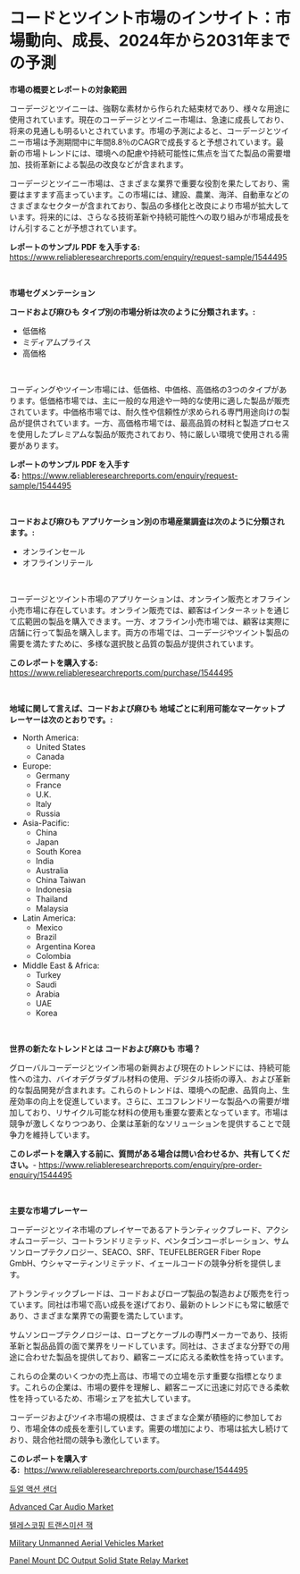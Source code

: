 <p><h1>コードとツイント市場のインサイト：市場動向、成長、2024年から2031年までの予測</h1></p><p><strong>市場の概要とレポートの対象範囲</strong></p>
<p><p>コーデージとツイニーは、強靭な素材から作られた結束材であり、様々な用途に使用されています。現在のコーデージとツイニー市場は、急速に成長しており、将来の見通しも明るいとされています。市場の予測によると、コーデージとツイニー市場は予測期間中に年間8.8％のCAGRで成長すると予想されています。最新の市場トレンドには、環境への配慮や持続可能性に焦点を当てた製品の需要増加、技術革新による製品の改良などが含まれます。</p><p>コーデージとツイニー市場は、さまざまな業界で重要な役割を果たしており、需要はますます高まっています。この市場には、建設、農業、海洋、自動車などのさまざまなセクターが含まれており、製品の多様化と改良により市場が拡大しています。将来的には、さらなる技術革新や持続可能性への取り組みが市場成長をけん引することが予想されています。</p></p>
<p><strong>レポートのサンプル PDF を入手する:</strong> <a href="https://www.reliableresearchreports.com/enquiry/request-sample/1544495">https://www.reliableresearchreports.com/enquiry/request-sample/1544495</a></p>
<p>&nbsp;</p>
<p><strong>市場セグメンテーション</strong></p>
<p><strong>コードおよび麻ひも タイプ別の市場分析は次のように分類されます。:</strong></p>
<p><ul><li>低価格</li><li>ミディアムプライス</li><li>高価格</li></ul></p>
<p>&nbsp;</p>
<p><p>コーディングやツイーン市場には、低価格、中価格、高価格の3つのタイプがあります。低価格市場では、主に一般的な用途や一時的な使用に適した製品が販売されています。中価格市場では、耐久性や信頼性が求められる専門用途向けの製品が提供されています。一方、高価格市場では、最高品質の材料と製造プロセスを使用したプレミアムな製品が販売されており、特に厳しい環境で使用される需要があります。</p></p>
<p><strong>レポートのサンプル PDF を入手する:</strong>&nbsp;<a href="https://www.reliableresearchreports.com/enquiry/request-sample/1544495">https://www.reliableresearchreports.com/enquiry/request-sample/1544495</a></p>
<p>&nbsp;</p>
<p><strong> コードおよび麻ひも アプリケーション別の市場産業調査は次のように分類されます。:</strong></p>
<p><ul><li>オンラインセール</li><li>オフラインリテール</li></ul></p>
<p>&nbsp;</p>
<p><p>コーデージとツイント市場のアプリケーションは、オンライン販売とオフライン小売市場に存在しています。オンライン販売では、顧客はインターネットを通じて広範囲の製品を購入できます。一方、オフライン小売市場では、顧客は実際に店舗に行って製品を購入します。両方の市場では、コーデージやツイント製品の需要を満たすために、多様な選択肢と品質の製品が提供されています。</p></p>
<p><strong>このレポートを購入する:</strong>&nbsp; <a href="https://www.reliableresearchreports.com/purchase/1544495">https://www.reliableresearchreports.com/purchase/1544495</a></p>
<p>&nbsp;</p>
<p><strong>地域に関して言えば、コードおよび麻ひも 地域ごとに利用可能なマーケットプレーヤーは次のとおりです。:</strong></p>
<p><ul>
    <li>
        North America:
        <ul>
            <li>United States</li>
            <li>Canada</li>
        </ul>
    </li>
    <li>
        Europe:
        <ul>
            <li>Germany</li>
            <li>France</li>
            <li>U.K.</li>
            <li>Italy</li>
            <li>Russia</li>
        </ul>
    </li>
    <li>
        Asia-Pacific:
        <ul>
            <li>China</li>
            <li>Japan</li>
            <li>South Korea</li>
            <li>India</li>
            <li>Australia</li>
            <li>China Taiwan</li>
            <li>Indonesia</li>
            <li>Thailand</li>
            <li>Malaysia</li>
        </ul>
    </li>
    <li>
        Latin America:
        <ul>
            <li>Mexico</li>
            <li>Brazil</li>
            <li>Argentina Korea</li>
            <li>Colombia</li>
        </ul>
    </li>
    <li>
        Middle East & Africa:
        <ul>
            <li>Turkey</li>
            <li>Saudi</li>
            <li>Arabia</li>
            <li>UAE</li>
            <li>Korea</li>
        </ul>
    </li>
    </ul></p>
<p>&nbsp;</p>
<p><strong>世界の新たなトレンドとは コードおよび麻ひも 市場？</strong></p>
<p><p>グローバルコーデージとツイン市場の新興および現在のトレンドには、持続可能性への注力、バイオデグラダブル材料の使用、デジタル技術の導入、および革新的な製品開発が含まれます。これらのトレンドは、環境への配慮、品質向上、生産効率の向上を促進しています。さらに、エコフレンドリーな製品への需要が増加しており、リサイクル可能な材料の使用も重要な要素となっています。市場は競争が激しくなりつつあり、企業は革新的なソリューションを提供することで競争力を維持しています。</p></p>
<p><strong>このレポートを購入する前に、質問がある場合は問い合わせるか、共有してください。</strong>- <a href="https://www.reliableresearchreports.com/enquiry/pre-order-enquiry/1544495">https://www.reliableresearchreports.com/enquiry/pre-order-enquiry/1544495</a></p>
<p>&nbsp;</p>
<p><strong>主要な市場プレーヤー</strong></p>
<p><p>コーデージとツイネ市場のプレイヤーであるアトランティックブレード、アクシオムコーデージ、コートランドリミテッド、ペンタゴンコーポレーション、サムソンロープテクノロジー、SEACO、SRF、TEUFELBERGER Fiber Rope GmbH、ウシャマーティンリミテッド、イェールコードの競争分析を提供します。</p><p>アトランティックブレードは、コードおよびロープ製品の製造および販売を行っています。同社は市場で高い成長を遂げており、最新のトレンドにも常に敏感であり、さまざまな業界での需要を満たしています。</p><p>サムソンロープテクノロジーは、ロープとケーブルの専門メーカーであり、技術革新と製品品質の面で業界をリードしています。同社は、さまざまな分野での用途に合わせた製品を提供しており、顧客ニーズに応える柔軟性を持っています。</p><p>これらの企業のいくつかの売上高は、市場での立場を示す重要な指標となります。これらの企業は、市場の要件を理解し、顧客ニーズに迅速に対応できる柔軟性を持っているため、市場シェアを拡大しています。</p><p>コーデージおよびツイネ市場の規模は、さまざまな企業が積極的に参加しており、市場全体の成長を牽引しています。需要の増加により、市場は拡大し続けており、競合他社間の競争も激化しています。</p></p>
<p><strong>このレポートを購入する:</strong>&nbsp;&nbsp;<a href="https://www.reliableresearchreports.com/purchase/1544495">https://www.reliableresearchreports.com/purchase/1544495</a></p>
<p><p><a href="https://github.com/vs019sa3m8x/Market-Research-Report-List-1/blob/main/121361412440.md">듀얼 액션 샌더</a></p><p><a href="https://issuu.com/reportprime-2/docs/advanced-car-audio-market-size-2030.pptx">Advanced Car Audio Market</a></p><p><a href="https://github.com/lzrvbyqzftro57/Market-Research-Report-List-1/blob/main/290661312439.md">텔레스코핑 트랜스미션 잭</a></p><p><a href="https://issuu.com/reportprime-2/docs/military-unmanned-aerial-vehicles-market-size-2030">Military Unmanned Aerial Vehicles Market</a></p><p><a href="https://github.com/gulaimolin/Market-Research-Report-List-3/blob/main/panel-mount-dc-output-solid-state-relay-market.md">Panel Mount DC Output Solid State Relay Market</a></p></p>